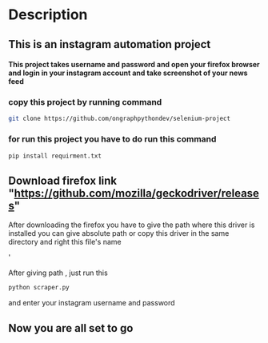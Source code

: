 # Description

## This is an instagram automation project

#### This project takes username and password and open your firefox browser and login in your instagram account and take screenshot of your news feed

### copy this project by running command

```bash
git clone https://github.com/ongraphpythondev/selenium-project
```

### for run this project you have to do run this command

```bash
pip install requirment.txt
```

## Download firefox link "https://github.com/mozilla/geckodriver/releases"

After downloading the firefox you have to give the path where this driver is installed
you can give absolute path or copy this driver in the same directory and right this file's name
 
 <your _path>'

After giving path , just run this
```bash
python scraper.py
```

and enter your instagram username and password

## Now you are all set to go

